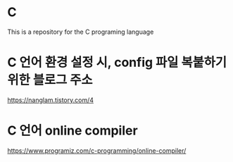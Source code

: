 # C
This is a repository for the C programing language

# C 언어 환경 설정 시, config 파일 복붙하기 위한 블로그 주소
https://nanglam.tistory.com/4

# C 언어 online compiler 
https://www.programiz.com/c-programming/online-compiler/ 
